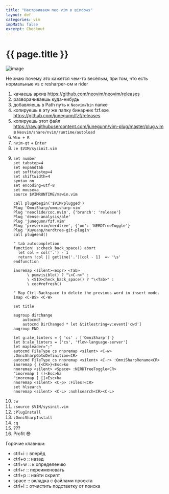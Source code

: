 ```yaml
---
title: "Настраиваем neo vim в шindows"
layout: def
categories: vim
impMath: false
excerpt: Checkout
---
```


# {{ page.title }}

![image](https://user-images.githubusercontent.com/43134602/154825488-0696f26a-f3e0-4a7e-9e12-35aa607b484f.png)

Не знаю почему это кажется чем-то весёлым, при том, что есть нормальные vs с resharper-ом и rider

1. качаешь архив https://github.com/neovim/neovim/releases
2. разворачиваешь куда-нибудь
3. добавляешь в Path путь к `Neovim/bin` папке
4. копируешь в эту же папку бинарник fzf.exe https://github.com/junegunn/fzf/releases
5. копируешь этот файл https://raw.githubusercontent.com/junegunn/vim-plug/master/plug.vim в `Neovim/share/nvim/runtime/autoload`
6. `Win + R`
7. `nvim-qt` + `Enter`
8. `:e $VIM/sysinit.vim`
9. ```
   set number
   set tabstop=4
   set expandtab
   set softtabstop=4
   set shiftwidth=4
   syntax on
   set encoding=utf-8
   set mouse=a
   source $VIMRUNTIME/mswin.vim

   call plug#begin('$VIM/plugged')
   Plug 'OmniSharp/omnisharp-vim'
   Plug 'neoclide/coc.nvim', {'branch': 'release'}
   Plug 'dense-analysis/ale'
   Plug 'junegunn/fzf.vim'
   Plug 'preservim/nerdtree', {'on': 'NERDTreeToggle'}
   Plug 'Xuyuanp/nerdtree-git-plugin'
   call plug#end()

   " tab autocompletion
   function! s:check_back_space() abort
     let col = col('.') - 1
     return !col || getline('.')[col - 1]  =~ '\s'
   endfunction

   inoremap <silent><expr> <Tab>
         \ pumvisible() ? "\<C-n>" :
         \ <SID>check_back_space() ? "\<Tab>" :
         \ coc#refresh()

   " Map Ctrl-Backspace to delete the previous word in insert mode.
   imap <C-BS> <C-W>

   set title

   augroup dirchange
       autocmd!
       autocmd DirChanged * let &titlestring=v:event['cwd']
   augroup END

   let g:ale_linters = { 'cs' : ['OmniSharp'] }
   let b:ale_linters = ['cs', 'flow-language-server']
   let mapleader=";"
   autocmd FileType cs nnoremap <silent> <C-w> :OmniSharpGotoDefinition<CR>
   autocmd FileType cs nnoremap <silent> <C-r> :OmniSharpRename<CR>
   inoremap { {<CR>}<Esc>ko
   nnoremap <silent> <Space> :NERDTreeToggle<CR>
   "inoremap ( ()<Esc>ha
   "inoremap [ []<Esc>ha
   nnoremap <silent> <C-p> :Files!<CR>
   set hlsearch
   nnoremap <silent> <C-L> :nohlsearch<CR><C-L>
   ```
8. `:w`
9. `:source $VIM/sysinit.vim`
10. `:PlugInstall`
11. `:OmniSharpInstall`
12. `:q`
13. ???
14. Profit 😎

Горячие клавиши:
- ctrl+i :: вперёд
- ctrl+o :: назад
- ctrl+w :: к определению
- ctrl+r :: переименовать
- ctrl+p :: найти скрипт
- space :: вкладка с файлами проекта
- ctrl+l :: отчистить подстветку от поиска
